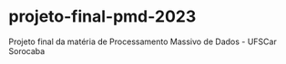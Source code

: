 # projeto-final-pmd-2023
Projeto final da matéria de Processamento Massivo de Dados - UFSCar Sorocaba
